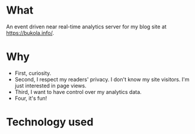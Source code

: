 # What
An event driven near real-time analytics server for my blog site at https://bukola.info/.

# Why
- First, curiosity.
- Second, I respect my readers' privacy. I don't know my site visitors. I'm just interested in page views.
- Third, I want to have control over my analytics data.
- Four, it's fun!

# Technology used

